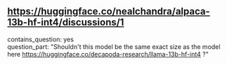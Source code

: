 ## https://huggingface.co/nealchandra/alpaca-13b-hf-int4/discussions/1

contains_question: yes  
question_part: "Shouldn't this model be the same exact size as the model here https://huggingface.co/decapoda-research/llama-13b-hf-int4 ?"